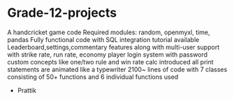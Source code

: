 # Grade-12-projects
A handcricket game code
Required modules: random, openmyxl, time, pandas
Fully functional code with SQL integration 
tutorial available
Leaderboard,settings,commentary features along with multi-user support
with strike rate, run rate, economy
player login system with password
custom concepts like one/two rule and win rate calc introduced
all print statements are animated like a typewriter
2100~ lines of code with 7 classes consisting of 50+ functions and 6 individual functions used
- Prattik
